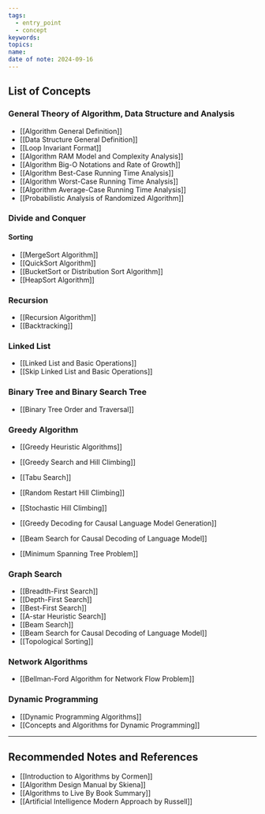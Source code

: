 ```yaml
---
tags:
  - entry_point
  - concept
keywords: 
topics: 
name: 
date of note: 2024-09-16
---
```


## List of Concepts

### General Theory of Algorithm, Data Structure and Analysis

- [[Algorithm General Definition]]
- [[Data Structure General Definition]]
- [[Loop Invariant Format]]
- [[Algorithm RAM Model and Complexity Analysis]]
- [[Algorithm Big-O Notations and Rate of Growth]]
- [[Algorithm Best-Case Running Time Analysis]]
- [[Algorithm Worst-Case Running Time Analysis]]
- [[Algorithm Average-Case Running Time Analysis]]
- [[Probabilistic Analysis of Randomized Algorithm]]

### Divide and Conquer

#### Sorting

- [[MergeSort Algorithm]]
- [[QuickSort Algorithm]]
- [[BucketSort or Distribution Sort Algorithm]]
- [[HeapSort Algorithm]]


### Recursion

- [[Recursion Algorithm]]
- [[Backtracking]]


### Linked List

- [[Linked List and Basic Operations]]
- [[Skip Linked List and Basic Operations]]


### Binary Tree and Binary Search Tree

- [[Binary Tree Order and Traversal]]


### Greedy Algorithm

- [[Greedy Heuristic Algorithms]]
- [[Greedy Search and Hill Climbing]]
- [[Tabu Search]]
- [[Random Restart Hill Climbing]]
- [[Stochastic Hill Climbing]]
- [[Greedy Decoding for Causal Language Model Generation]]
- [[Beam Search for Causal Decoding of Language Model]]

- [[Minimum Spanning Tree Problem]]


### Graph Search

- [[Breadth-First Search]]
- [[Depth-First Search]]
- [[Best-First Search]]
- [[A-star Heuristic Search]]
- [[Beam Search]]
- [[Beam Search for Causal Decoding of Language Model]]
- [[Topological Sorting]]


### Network Algorithms

- [[Bellman-Ford Algorithm for Network Flow Problem]]


### Dynamic Programming

- [[Dynamic Programming Algorithms]]
- [[Concepts and Algorithms for Dynamic Programming]]





-----------
##  Recommended Notes and References



- [[Introduction to Algorithms by Cormen]]
- [[Algorithm Design Manual by Skiena]]
- [[Algorithms to Live By Book Summary]]
- [[Artificial Intelligence Modern Approach by Russell]]